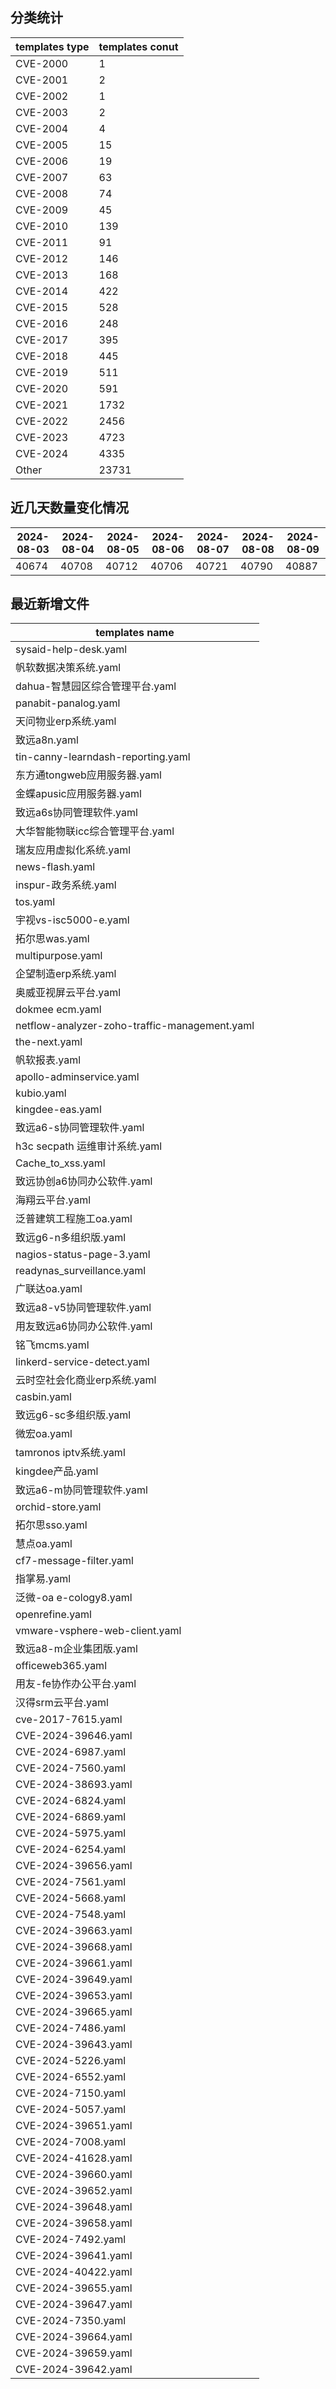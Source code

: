 ## 分类统计
| templates type | templates conut | 
| --- | --- |
| CVE-2000 | 1 |
| CVE-2001 | 2 |
| CVE-2002 | 1 |
| CVE-2003 | 2 |
| CVE-2004 | 4 |
| CVE-2005 | 15 |
| CVE-2006 | 19 |
| CVE-2007 | 63 |
| CVE-2008 | 74 |
| CVE-2009 | 45 |
| CVE-2010 | 139 |
| CVE-2011 | 91 |
| CVE-2012 | 146 |
| CVE-2013 | 168 |
| CVE-2014 | 422 |
| CVE-2015 | 528 |
| CVE-2016 | 248 |
| CVE-2017 | 395 |
| CVE-2018 | 445 |
| CVE-2019 | 511 |
| CVE-2020 | 591 |
| CVE-2021 | 1732 |
| CVE-2022 | 2456 |
| CVE-2023 | 4723 |
| CVE-2024 | 4335 |
| Other | 23731 |
## 近几天数量变化情况
|2024-08-03 | 2024-08-04 | 2024-08-05 | 2024-08-06 | 2024-08-07 | 2024-08-08 | 2024-08-09|
|--- | ------ | ------ | ------ | ------ | ------ | ---|
|40674 | 40708 | 40712 | 40706 | 40721 | 40790 | 40887|
## 最近新增文件
| templates name | 
| --- |
| sysaid-help-desk.yaml |
| 帆软数据决策系统.yaml |
| dahua-智慧园区综合管理平台.yaml |
| panabit-panalog.yaml |
| 天问物业erp系统.yaml |
| 致远a8n.yaml |
| tin-canny-learndash-reporting.yaml |
| 东方通tongweb应用服务器.yaml |
| 金蝶apusic应用服务器.yaml |
| 致远a6s协同管理软件.yaml |
| 大华智能物联icc综合管理平台.yaml |
| 瑞友应用虚拟化系统.yaml |
| news-flash.yaml |
| inspur-政务系统.yaml |
| tos.yaml |
| 宇视vs-isc5000-e.yaml |
| 拓尔思was.yaml |
| multipurpose.yaml |
| 企望制造erp系统.yaml |
| 奥威亚视屏云平台.yaml |
| dokmee ecm.yaml |
| netflow-analyzer-zoho-traffic-management.yaml |
| the-next.yaml |
| 帆软报表.yaml |
| apollo-adminservice.yaml |
| kubio.yaml |
| kingdee-eas.yaml |
| 致远a6-s协同管理软件.yaml |
| h3c secpath 运维审计系统.yaml |
| Cache_to_xss.yaml |
| 致远协创a6协同办公软件.yaml |
| 海翔云平台.yaml |
| 泛普建筑工程施工oa.yaml |
| 致远g6-n多组织版.yaml |
| nagios-status-page-3.yaml |
| readynas_surveillance.yaml |
| 广联达oa.yaml |
| 致远a8-v5协同管理软件.yaml |
| 用友致远a6协同办公软件.yaml |
| 铭飞mcms.yaml |
| linkerd-service-detect.yaml |
| 云时空社会化商业erp系统.yaml |
| casbin.yaml |
| 致远g6-sc多组织版.yaml |
| 微宏oa.yaml |
| tamronos iptv系统.yaml |
| kingdee产品.yaml |
| 致远a6-m协同管理软件.yaml |
| orchid-store.yaml |
| 拓尔思sso.yaml |
| 慧点oa.yaml |
| cf7-message-filter.yaml |
| 指掌易.yaml |
| 泛微-oa e-cology8.yaml |
| openrefine.yaml |
| vmware-vsphere-web-client.yaml |
| 致远a8-m企业集团版.yaml |
| officeweb365.yaml |
| 用友-fe协作办公平台.yaml |
| 汉得srm云平台.yaml |
| cve-2017-7615.yaml |
| CVE-2024-39646.yaml |
| CVE-2024-6987.yaml |
| CVE-2024-7560.yaml |
| CVE-2024-38693.yaml |
| CVE-2024-6824.yaml |
| CVE-2024-6869.yaml |
| CVE-2024-5975.yaml |
| CVE-2024-6254.yaml |
| CVE-2024-39656.yaml |
| CVE-2024-7561.yaml |
| CVE-2024-5668.yaml |
| CVE-2024-7548.yaml |
| CVE-2024-39663.yaml |
| CVE-2024-39668.yaml |
| CVE-2024-39661.yaml |
| CVE-2024-39649.yaml |
| CVE-2024-39653.yaml |
| CVE-2024-39665.yaml |
| CVE-2024-7486.yaml |
| CVE-2024-39643.yaml |
| CVE-2024-5226.yaml |
| CVE-2024-6552.yaml |
| CVE-2024-7150.yaml |
| CVE-2024-5057.yaml |
| CVE-2024-39651.yaml |
| CVE-2024-7008.yaml |
| CVE-2024-41628.yaml |
| CVE-2024-39660.yaml |
| CVE-2024-39652.yaml |
| CVE-2024-39648.yaml |
| CVE-2024-39658.yaml |
| CVE-2024-7492.yaml |
| CVE-2024-39641.yaml |
| CVE-2024-40422.yaml |
| CVE-2024-39655.yaml |
| CVE-2024-39647.yaml |
| CVE-2024-7350.yaml |
| CVE-2024-39664.yaml |
| CVE-2024-39659.yaml |
| CVE-2024-39642.yaml |
